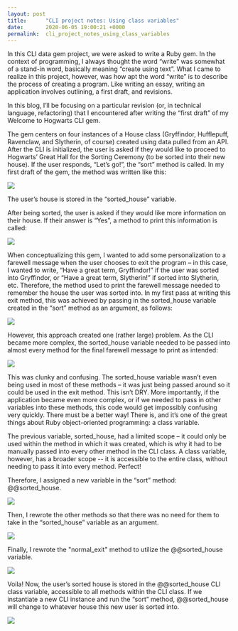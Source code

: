 ```yaml
---
layout: post
title:      "CLI project notes: Using class variables"
date:       2020-06-05 19:00:21 +0000
permalink:  cli_project_notes_using_class_variables
---
```



In this CLI data gem project, we were asked to write a Ruby gem. In the context of programming, I always thought the word “write” was somewhat of a stand-in word, basically meaning “create using text”. What I came to realize in this project, however, was how apt the word “write” is to describe the process of creating a program. Like writing an essay, writing an application involves outlining, a first draft, and revisions. 

In this blog, I’ll be focusing on a particular revision (or, in technical language, refactoring) that I encountered after writing the “first draft” of my Welcome to Hogwarts CLI gem.

The gem centers on four instances of a House class (Gryffindor, Hufflepuff, Ravenclaw, and Slytherin, of course) created using data pulled from an API. After the CLI is initialized, the user is asked if they would like to proceed to Hogwarts’ Great Hall for the Sorting Ceremony (to be sorted into their new house). If the user responds, “Let’s go!”, the “sort” method is called. In my first draft of the gem, the method was written like this:

![](https://i.imgur.com/JWEbf0sl.png)

The user’s house is stored in the “sorted_house” variable.

After being sorted, the user is asked if they would like more information on their house. If their answer is “Yes”, a method to print this information is called:

![](https://i.imgur.com/IZf0c5ll.png)

When conceptualizing this gem, I wanted to add some personalization to a farewell message when the user chooses to exit the program – in this case, I wanted to write, “Have a great term, Gryffindor!” if the user was sorted into Gryffindor, or “Have a great term, Slytherin!” if sorted into Slytherin, etc. Therefore, the method used to print the farewell message needed to remember the house the user was sorted into. In my first pass at writing this exit method, this was achieved by passing in the sorted_house variable created in the “sort” method as an argument, as follows:

![](https://i.imgur.com/MtjlUgFl.png)

However, this approach created one (rather large) problem. As the CLI became more complex, the sorted_house variable needed to be passed into almost every method for the final farewell message to print as intended:

![](https://i.imgur.com/1Nq6Psyl.png)

This was clunky and confusing. The sorted_house variable wasn’t even being used in most of these methods – it was just being passed around so it could be used in the exit method. This isn’t DRY. More importantly, if the application became even more complex, or if we needed to pass in other variables into these methods, this code would get impossibly confusing very quickly. There must be a better way! There is, and it’s one of the great things about Ruby object-oriented programming: a class variable.

The previous variable, sorted_house, had a limited scope – it could only be used within the method in which it was created, which is why it had to be manually passed into every other method in the CLI class. A class variable, however, has a broader scope -- it is accessible to the entire class, without needing to pass it into every method. Perfect!

Therefore, I assigned a new variable in the “sort” method: @@sorted_house.

![](https://i.imgur.com/31VoSMZl.png)

Then, I rewrote the other methods so that there was no need for them to take in the “sorted_house” variable as an argument.

![](https://i.imgur.com/5Oixowsl.png)

Finally, I rewrote the "normal_exit" method to utilize the @@sorted_house variable.

![](https://i.imgur.com/fN0Rmn8m.png)

Voila! Now, the user’s sorted house is stored in the @@sorted_house CLI class variable, accessible to all methods within the CLI class. If we instantiate a new CLI instance and run the “sort” method, @@sorted_house will change to whatever house this new user is sorted into.

![](https://i.imgur.com/jlUHyQCl.png)







